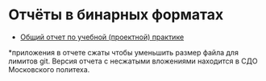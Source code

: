 # Отчёты в бинарных форматах

- [Общий отчет по учебной (проектной) практике](practice_report_total.pdf)

*приложения в отчете сжаты чтобы уменьшить размер файла для лимитов git. Версия отчета с несжатыми вложениями находится 
в СДО Московского политеха.
